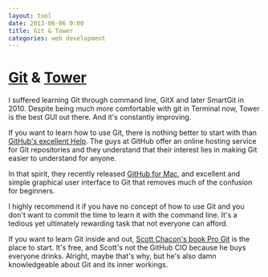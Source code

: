 ```yaml
---
layout: tool
date: 2013-06-06 0:00
title: Git & Tower
categories: web development
---
```


# [Git](http://git-scm.com) & [Tower](http://www.git-tower.com/)

I suffered learning Git through command line, GitX and later SmartGit in 2010. Despite being much more comfortable with git in Terminal now, Tower is the best GUI out there. And it's constantly improving.

If you want to learn how to use Git, there is nothing better to start with than [GitHub's excellent Help](http://help.github.com/). The guys at GitHub offer an online hosting service for Git repositories and they understand that their interest lies in making Git easier to understand for anyone.

In that spirit, they recently released [GitHub for Mac](http://mac.github.com/), and excellent and simple graphical user interface to Git that removes much of the confusion for beginners.

I highly recommend it if you have no concept of how to use Git and you don't want to commit the time to learn it with the command line. It's a tedious yet ultimately rewarding task that not everyone can afford.

If you want to learn Git inside and out, [Scott Chacon's book Pro Git](http://progit.org/book/) is the place to start. It's free, and Scott's not the GitHub CIO because he buys everyone drinks. Alright, maybe that's why, but he's also damn knowledgeable about Git and its inner workings.